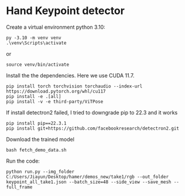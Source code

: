 # Hand Keypoint detector

Create a virtual environment python 3.10:


```
py -3.10 -m venv venv
.\venv\Scripts\activate
```
or

```
source venv/bin/activate
```

Install the the dependencies. Here we use CUDA 11.7.

```
pip install torch torchvision torchaudio --index-url https://download.pytorch.org/whl/cu117
pip install -e .[all]
pip install -v -e third-party/ViTPose

```

If install detectron2 failed, I tried to downgrade pip to 22.3 and it works

```
pip install pip==22.3.1   
pip install git+https://github.com/facebookresearch/detectron2.git             

```

Download the trained model

```
bash fetch_demo_data.sh

```

Run the code:

```
python run.py --img_folder C:/Users/Jiayun/Desktop/hamer/demos_new/take1/rgb --out_folder keypoint_all_take1.json --batch_size=48 --side_view --save_mesh --full_frame

```
